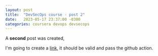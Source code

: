 ```yaml
---
layout: post
title:  "DevSecOps course - post 2"
date:   2023-05-17 23:37:00 -0300
categories: coursera devops devsecops
---
```

A **second** post was created,

I'm going to create a [link](http://www.coursera.org), it should be valid and pass the github action.